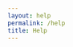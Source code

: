 ```yaml
---
layout: help
permalink: /help
title: Help
---
```

<style>
    body {
        /* Set the background image for the body */
        background-image: url('images/webbackground.png');
        /* Make the background cover the entire page */
        background-size: cover;
        /* Disable overscroll behavior */
        overscroll-behavior: none;
    }
</style>
